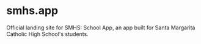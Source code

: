 # smhs.app
Official landing site for SMHS: School App, an app built for Santa Margarita Catholic High School's students.
